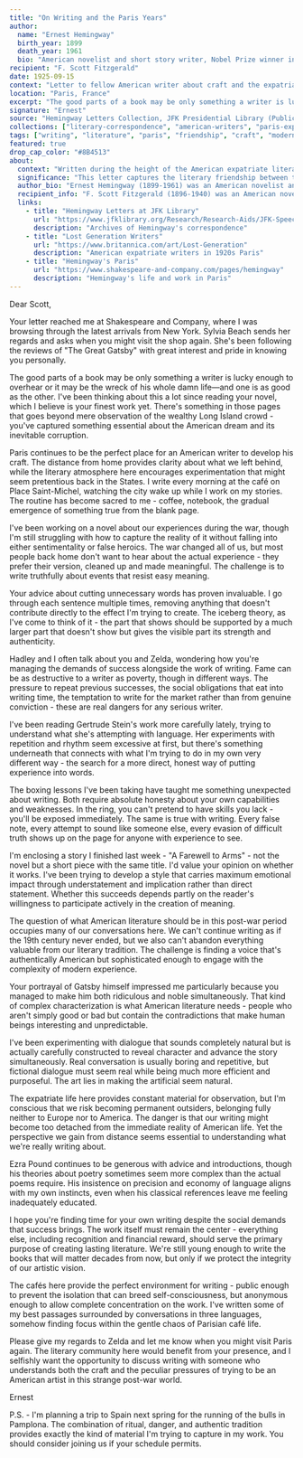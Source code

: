 ```yaml
---
title: "On Writing and the Paris Years"
author:
  name: "Ernest Hemingway"
  birth_year: 1899
  death_year: 1961
  bio: "American novelist and short story writer, Nobel Prize winner in Literature"
recipient: "F. Scott Fitzgerald"
date: 1925-09-15
context: "Letter to fellow American writer about craft and the expatriate life in Paris"
location: "Paris, France"
excerpt: "The good parts of a book may be only something a writer is lucky enough to overhear or it may be the wreck of his whole damn life—and one is as good as the other."
signature: "Ernest"
source: "Hemingway Letters Collection, JFK Presidential Library (Public Domain)"
collections: ["literary-correspondence", "american-writers", "paris-expatriates", "modernist-literature"]
tags: ["writing", "literature", "paris", "friendship", "craft", "modernism"]
featured: true
drop_cap_color: "#8B4513"
about:
  context: "Written during the height of the American expatriate literary community in 1920s Paris. Both Hemingway and Fitzgerald were part of the 'Lost Generation' of writers who lived in Paris, developing their distinctive voices while chronicling post-WWI American disillusionment."
  significance: "This letter captures the literary friendship between two of America's greatest 20th-century writers and reveals Hemingway's developing philosophy about writing. Their correspondence documents the creative ferment of 1920s Paris and the emergence of modernist American literature."
  author_bio: "Ernest Hemingway (1899-1961) was an American novelist and short story writer whose spare, understated style profoundly influenced 20th-century fiction. He won the Nobel Prize in Literature in 1954 for works including 'The Sun Also Rises' and 'A Farewell to Arms.'"
  recipient_info: "F. Scott Fitzgerald (1896-1940) was an American novelist and short story writer, widely regarded as one of the greatest American writers of the 20th century. His novel 'The Great Gatsby' is considered a masterpiece of American literature."
  links:
    - title: "Hemingway Letters at JFK Library"
      url: "https://www.jfklibrary.org/Research/Research-Aids/JFK-Speeches/Hemingway-Collection"
      description: "Archives of Hemingway's correspondence"
    - title: "Lost Generation Writers"
      url: "https://www.britannica.com/art/Lost-Generation"
      description: "American expatriate writers in 1920s Paris"
    - title: "Hemingway's Paris"
      url: "https://www.shakespeare-and-company.com/pages/hemingway"
      description: "Hemingway's life and work in Paris"
---
```


Dear Scott,

Your letter reached me at Shakespeare and Company, where I was browsing through the latest arrivals from New York. Sylvia Beach sends her regards and asks when you might visit the shop again. She's been following the reviews of "The Great Gatsby" with great interest and pride in knowing you personally.

The good parts of a book may be only something a writer is lucky enough to overhear or it may be the wreck of his whole damn life—and one is as good as the other. I've been thinking about this a lot since reading your novel, which I believe is your finest work yet. There's something in those pages that goes beyond mere observation of the wealthy Long Island crowd - you've captured something essential about the American dream and its inevitable corruption.

Paris continues to be the perfect place for an American writer to develop his craft. The distance from home provides clarity about what we left behind, while the literary atmosphere here encourages experimentation that might seem pretentious back in the States. I write every morning at the café on Place Saint-Michel, watching the city wake up while I work on my stories. The routine has become sacred to me - coffee, notebook, the gradual emergence of something true from the blank page.

I've been working on a novel about our experiences during the war, though I'm still struggling with how to capture the reality of it without falling into either sentimentality or false heroics. The war changed all of us, but most people back home don't want to hear about the actual experience - they prefer their version, cleaned up and made meaningful. The challenge is to write truthfully about events that resist easy meaning.

Your advice about cutting unnecessary words has proven invaluable. I go through each sentence multiple times, removing anything that doesn't contribute directly to the effect I'm trying to create. The iceberg theory, as I've come to think of it - the part that shows should be supported by a much larger part that doesn't show but gives the visible part its strength and authenticity.

Hadley and I often talk about you and Zelda, wondering how you're managing the demands of success alongside the work of writing. Fame can be as destructive to a writer as poverty, though in different ways. The pressure to repeat previous successes, the social obligations that eat into writing time, the temptation to write for the market rather than from genuine conviction - these are real dangers for any serious writer.

I've been reading Gertrude Stein's work more carefully lately, trying to understand what she's attempting with language. Her experiments with repetition and rhythm seem excessive at first, but there's something underneath that connects with what I'm trying to do in my own very different way - the search for a more direct, honest way of putting experience into words.

The boxing lessons I've been taking have taught me something unexpected about writing. Both require absolute honesty about your own capabilities and weaknesses. In the ring, you can't pretend to have skills you lack - you'll be exposed immediately. The same is true with writing. Every false note, every attempt to sound like someone else, every evasion of difficult truth shows up on the page for anyone with experience to see.

I'm enclosing a story I finished last week - "A Farewell to Arms" - not the novel but a short piece with the same title. I'd value your opinion on whether it works. I've been trying to develop a style that carries maximum emotional impact through understatement and implication rather than direct statement. Whether this succeeds depends partly on the reader's willingness to participate actively in the creation of meaning.

The question of what American literature should be in this post-war period occupies many of our conversations here. We can't continue writing as if the 19th century never ended, but we also can't abandon everything valuable from our literary tradition. The challenge is finding a voice that's authentically American but sophisticated enough to engage with the complexity of modern experience.

Your portrayal of Gatsby himself impressed me particularly because you managed to make him both ridiculous and noble simultaneously. That kind of complex characterization is what American literature needs - people who aren't simply good or bad but contain the contradictions that make human beings interesting and unpredictable.

I've been experimenting with dialogue that sounds completely natural but is actually carefully constructed to reveal character and advance the story simultaneously. Real conversation is usually boring and repetitive, but fictional dialogue must seem real while being much more efficient and purposeful. The art lies in making the artificial seem natural.

The expatriate life here provides constant material for observation, but I'm conscious that we risk becoming permanent outsiders, belonging fully neither to Europe nor to America. The danger is that our writing might become too detached from the immediate reality of American life. Yet the perspective we gain from distance seems essential to understanding what we're really writing about.

Ezra Pound continues to be generous with advice and introductions, though his theories about poetry sometimes seem more complex than the actual poems require. His insistence on precision and economy of language aligns with my own instincts, even when his classical references leave me feeling inadequately educated.

I hope you're finding time for your own writing despite the social demands that success brings. The work itself must remain the center - everything else, including recognition and financial reward, should serve the primary purpose of creating lasting literature. We're still young enough to write the books that will matter decades from now, but only if we protect the integrity of our artistic vision.

The cafés here provide the perfect environment for writing - public enough to prevent the isolation that can breed self-consciousness, but anonymous enough to allow complete concentration on the work. I've written some of my best passages surrounded by conversations in three languages, somehow finding focus within the gentle chaos of Parisian café life.

Please give my regards to Zelda and let me know when you might visit Paris again. The literary community here would benefit from your presence, and I selfishly want the opportunity to discuss writing with someone who understands both the craft and the peculiar pressures of trying to be an American artist in this strange post-war world.

Ernest

P.S. - I'm planning a trip to Spain next spring for the running of the bulls in Pamplona. The combination of ritual, danger, and authentic tradition provides exactly the kind of material I'm trying to capture in my work. You should consider joining us if your schedule permits.